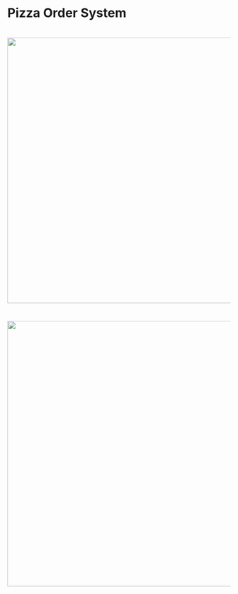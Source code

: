 # Pizza Order System



<h1>  
  <img src="https://im.ezgif.com/tmp/ezgif-1-dc1f21958d.gif" width="600px"/>
</h1>



<h1>  
  <img src="file:///C:/Users/cengi/Downloads/ezgif.com-gif-maker%20(1).gif" width="600px"/>
</h1>
